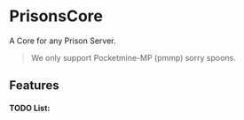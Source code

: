 # PrisonsCore
A Core for any Prison Server.

> We only support Pocketmine-MP (pmmp) sorry spoons.

## Features





#### TODO List:
